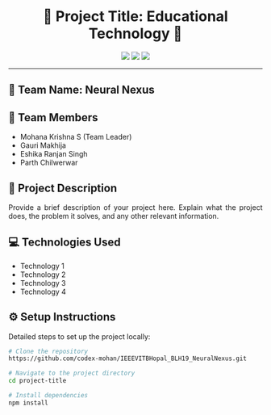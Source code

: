 # <h1 align="center">🚀 Project Title: Educational Technology 🚀</h1>

<p align="center">
  <img src="https://img.shields.io/badge/Project-Status-green">
  <img src="https://img.shields.io/badge/Contributors-Number-blue">
  <img src="https://img.shields.io/badge/License-MIT-yellow">
</p>

---

## 💼 Team Name: Neural Nexus

## 👥 Team Members

<ul>
  <li>Mohana Krishna S (Team Leader)</li>
  <li>Gauri Makhija</li>
  <li>Eshika Ranjan Singh</li>
  <li>Parth Chilwerwar</li>
</ul>

## 📝 Project Description

<p align="justify">
  Provide a brief description of your project here. Explain what the project does, the problem it solves, and any other relevant information.
</p>

## 💻 Technologies Used

<ul>
  <li>Technology 1</li>
  <li>Technology 2</li>
  <li>Technology 3</li>
  <li>Technology 4</li>
</ul>

## ⚙️ Setup Instructions

<p align="justify">
  Detailed steps to set up the project locally:
</p>

```bash
# Clone the repository
https://github.com/codex-mohan/IEEEVITBHopal_BLH19_NeuralNexus.git

# Navigate to the project directory
cd project-title

# Install dependencies
npm install
